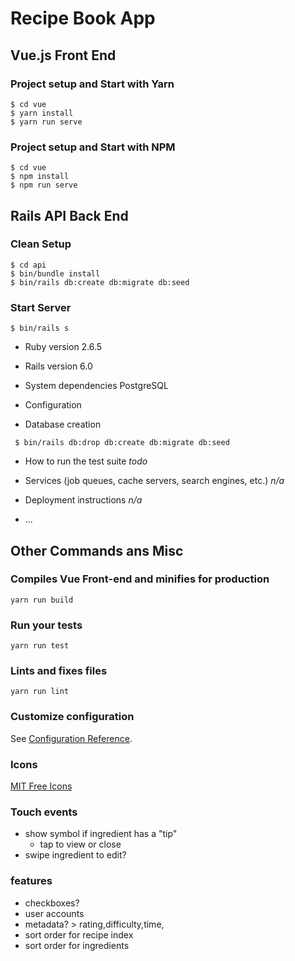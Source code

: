 # Recipe Book App

## Vue.js Front End

### Project setup and Start with Yarn
```
$ cd vue
$ yarn install
$ yarn run serve
```
### Project setup and Start with NPM
```
$ cd vue
$ npm install
$ npm run serve
```

## Rails API Back End

### Clean Setup
```
$ cd api
$ bin/bundle install
$ bin/rails db:create db:migrate db:seed
```
### Start Server
```
$ bin/rails s
```
* Ruby version
2.6.5
* Rails version
6.0
* System dependencies
PostgreSQL


* Configuration

* Database creation

``` $ bin/rails db:drop db:create db:migrate db:seed```

* How to run the test suite
_todo_

* Services (job queues, cache servers, search engines, etc.)
_n/a_
* Deployment instructions
_n/a_
* ...

## Other Commands ans Misc

### Compiles Vue Front-end and minifies for production
```
yarn run build
```

### Run your tests
```
yarn run test
```

### Lints and fixes files
```
yarn run lint
```
### Customize configuration
See [Configuration Reference](https://cli.vuejs.org/config/).

### Icons
[MIT Free Icons](https://github.com/refactoringui/heroicons/tree/master/src/outline-md)

### Touch events
* show symbol if ingredient has a "tip"
  * tap to view or close
* swipe ingredient to edit?

### features
* checkboxes?
* user accounts
* metadata? > rating,difficulty,time,
* sort order for recipe index
* sort order for ingredients
